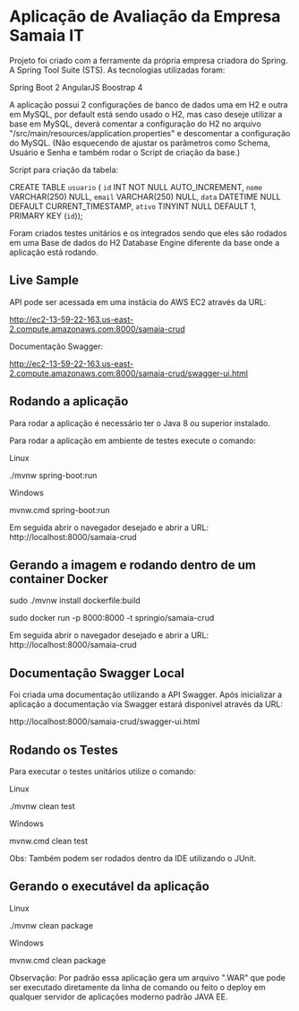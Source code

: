 # Aplicação de Avaliação da Empresa Samaia IT

Projeto foi criado com a ferramente da própria empresa criadora do Spring. A Spring Tool Suite (STS).
As tecnologias utilizadas foram:

Spring Boot 2
AngularJS
Boostrap 4

A aplicação possui 2 configurações de banco de dados uma em H2 e outra em MySQL, por default está sendo usado o H2, mas caso deseje utilizar a base em MySQL, deverá comentar a configuração do H2 no arquivo "/src/main/resources/application.properties" e descomentar a configuração do MySQL. (Não esquecendo de ajustar os parâmetros como Schema, Usuário e Senha e também rodar o Script de criação da base.)

Script para criação da tabela:

CREATE TABLE `usuario` (
  `id` INT NOT NULL AUTO_INCREMENT,
  `nome` VARCHAR(250) NULL,
  `email` VARCHAR(250) NULL,
  `data` DATETIME NULL DEFAULT CURRENT_TIMESTAMP,
  `ativo` TINYINT NULL DEFAULT 1,
  PRIMARY KEY (`id`));

Foram criados testes unitários e os integrados sendo que eles são rodados em uma Base de dados do H2 Database Engine diferente da base onde a aplicação está rodando.


## Live Sample

API pode ser acessada em uma instâcia do AWS EC2 através da URL:

http://ec2-13-59-22-163.us-east-2.compute.amazonaws.com:8000/samaia-crud

Documentação Swagger:

http://ec2-13-59-22-163.us-east-2.compute.amazonaws.com:8000/samaia-crud/swagger-ui.html


## Rodando a aplicação

Para rodar a aplicação é necessário ter o Java 8 ou superior instalado.

Para rodar a aplicação em ambiente de testes execute o comando:

Linux

./mvnw spring-boot:run

Windows

mvnw.cmd spring-boot:run

Em seguida abrir o navegador desejado e abrir a URL: http://localhost:8000/samaia-crud


## Gerando a imagem e rodando dentro de um container Docker

sudo ./mvnw install dockerfile:build

sudo docker run -p 8000:8000 -t springio/samaia-crud

Em seguida abrir o navegador desejado e abrir a URL: http://localhost:8000/samaia-crud


## Documentação Swagger Local

Foi criada uma documentação utilizando a API Swagger.
Após inicializar a aplicação a documentação via Swagger estará disponivel através da URL:

http://localhost:8000/samaia-crud/swagger-ui.html


## Rodando os Testes

Para executar o testes unitários utilize o comando:

Linux

./mvnw clean test

Windows

mvnw.cmd clean test

Obs: Também podem ser rodados dentro da IDE utilizando o JUnit.


## Gerando o executável da aplicação

Linux

./mvnw clean package

Windows

mvnw.cmd clean package

Observação: Por padrão essa aplicação gera um arquivo ".WAR" que pode ser executado diretamente da linha de comando ou feito o deploy em qualquer servidor de aplicações moderno padrão JAVA EE.


